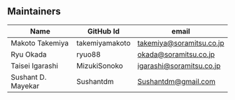 ## Maintainers

| Name | GitHub Id | email |
|---|---|---|
| Makoto Takemiya | takemiyamakoto | takemiya@soramitsu.co.jp |
| Ryu Okada | ryuo88 | okada@soramitsu.co.jp |
| Taisei Igarashi | MizukiSonoko | igarashi@soramitsu.co.jp |
| Sushant D. Mayekar | Sushantdm |  Sushantdm@gmail.com |
